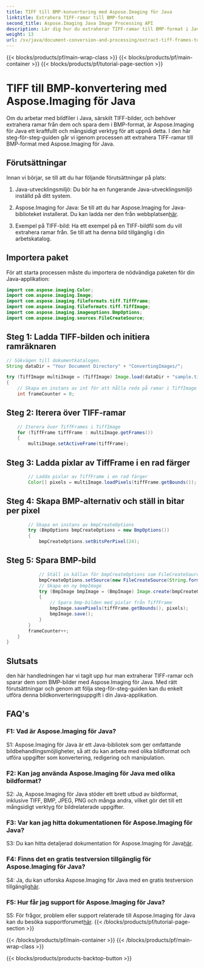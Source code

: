 ```yaml
---
title: TIFF till BMP-konvertering med Aspose.Imaging för Java
linktitle: Extrahera TIFF-ramar till BMP-format
second_title: Aspose.Imaging Java Image Processing API
description: Lär dig hur du extraherar TIFF-ramar till BMP-format i Java med Aspose.Imaging för Java. Följ vår steg-för-steg-guide.
weight: 13
url: /sv/java/document-conversion-and-processing/extract-tiff-frames-to-bmp-format/
---
```


{{< blocks/products/pf/main-wrap-class >}}
{{< blocks/products/pf/main-container >}}
{{< blocks/products/pf/tutorial-page-section >}}

# TIFF till BMP-konvertering med Aspose.Imaging för Java

Om du arbetar med bildfiler i Java, särskilt TIFF-bilder, och behöver extrahera ramar från dem och spara dem i BMP-format, är Aspose.Imaging för Java ett kraftfullt och mångsidigt verktyg för att uppnå detta. I den här steg-för-steg-guiden går vi igenom processen att extrahera TIFF-ramar till BMP-format med Aspose.Imaging för Java.

## Förutsättningar

Innan vi börjar, se till att du har följande förutsättningar på plats:

1. Java-utvecklingsmiljö: Du bör ha en fungerande Java-utvecklingsmiljö inställd på ditt system.

2.  Aspose.Imaging for Java: Se till att du har Aspose.Imaging for Java-biblioteket installerat. Du kan ladda ner den från webbplatsen[här](https://releases.aspose.com/imaging/java/).

3. Exempel på TIFF-bild: Ha ett exempel på en TIFF-bildfil som du vill extrahera ramar från. Se till att ha denna bild tillgänglig i din arbetskatalog.

## Importera paket

För att starta processen måste du importera de nödvändiga paketen för din Java-applikation:

```java
import com.aspose.imaging.Color;
import com.aspose.imaging.Image;
import com.aspose.imaging.fileformats.tiff.TiffFrame;
import com.aspose.imaging.fileformats.tiff.TiffImage;
import com.aspose.imaging.imageoptions.BmpOptions;
import com.aspose.imaging.sources.FileCreateSource;
```

## Steg 1: Ladda TIFF-bilden och initiera ramräknaren

```java
// Sökvägen till dokumentkatalogen.
String dataDir = "Your Document Directory" + "ConvertingImages/";

try (TiffImage multiImage = (TiffImage) Image.load(dataDir + "sample.tiff"))
{
    // Skapa en instans av int för att hålla reda på ramar i TiffImage
    int frameCounter = 0;
```

## Steg 2: Iterera över TIFF-ramar

```java
    // Iterera över TiffFrames i TiffImage
    for (TiffFrame tiffFrame : multiImage.getFrames())
    {
        multiImage.setActiveFrame(tiffFrame);
```

## Steg 3: Ladda pixlar av TiffFrame i en rad färger

```java
        // Ladda pixlar av TiffFrame i en rad färger
        Color[] pixels = multiImage.loadPixels(tiffFrame.getBounds());
```

## Steg 4: Skapa BMP-alternativ och ställ in bitar per pixel

```java
        // Skapa en instans av bmpCreateOptions
        try (BmpOptions bmpCreateOptions = new BmpOptions())
        {
            bmpCreateOptions.setBitsPerPixel(24);
```

## Steg 5: Spara BMP-bild

```java
            // Ställ in källan för bmpCreateOptions som FileCreateSource genom att ange platsen där utdata ska sparas
            bmpCreateOptions.setSource(new FileCreateSource(String.format("%sConcatExtractTIFFFramesToBMP_out%d.bmp", "Your Document Directory", frameCounter), false));
            // Skapa en ny bmpImage
            try (BmpImage bmpImage = (BmpImage) Image.create(bmpCreateOptions, tiffFrame.getWidth(), tiffFrame.getHeight()))
            {
                // Spara bmp-bilden med pixlar från TiffFrame
                bmpImage.savePixels(tiffFrame.getBounds(), pixels);
                bmpImage.save();
            }
        }
        frameCounter++;
    }
}
```

## Slutsats

den här handledningen har vi tagit upp hur man extraherar TIFF-ramar och sparar dem som BMP-bilder med Aspose.Imaging för Java. Med rätt förutsättningar och genom att följa steg-för-steg-guiden kan du enkelt utföra denna bildkonverteringsuppgift i din Java-applikation.

## FAQ's

### F1: Vad är Aspose.Imaging för Java?

S1: Aspose.Imaging för Java är ett Java-bibliotek som ger omfattande bildbehandlingsmöjligheter, så att du kan arbeta med olika bildformat och utföra uppgifter som konvertering, redigering och manipulation.

### F2: Kan jag använda Aspose.Imaging för Java med olika bildformat?

S2: Ja, Aspose.Imaging för Java stöder ett brett utbud av bildformat, inklusive TIFF, BMP, JPEG, PNG och många andra, vilket gör det till ett mångsidigt verktyg för bildrelaterade uppgifter.

### F3: Var kan jag hitta dokumentationen för Aspose.Imaging för Java?

 S3: Du kan hitta detaljerad dokumentation för Aspose.Imaging för Java[här](https://reference.aspose.com/imaging/java/).

### F4: Finns det en gratis testversion tillgänglig för Aspose.Imaging för Java?

S4: Ja, du kan utforska Aspose.Imaging för Java med en gratis testversion tillgänglig[här](https://releases.aspose.com/).

### F5: Hur får jag support för Aspose.Imaging för Java?

 S5: För frågor, problem eller support relaterade till Aspose.Imaging för Java kan du besöka supportforumet[här](https://forum.aspose.com/).
{{< /blocks/products/pf/tutorial-page-section >}}

{{< /blocks/products/pf/main-container >}}
{{< /blocks/products/pf/main-wrap-class >}}

{{< blocks/products/products-backtop-button >}}
